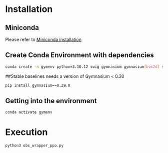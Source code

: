 # Installation

## Miniconda

Please refer to [Miniconda installation](https://docs.anaconda.com/miniconda/ "Miniconda official site")

## Create Conda Environment with dependencies

```bash
conda create -n gymenv python=3.10.12 swig gymnasium gymnasium[box2d] stable-baselines3[extra] pytz scipy


```
##Stable baselines needs a version of Gymnasium < 0.30
```bash
pip install gymnasium==0.29.0
```

## Getting into the environment

```bash
conda activate gymenv
```

# Execution

```bash
python3 obs_wrapper_ppo.py
```

